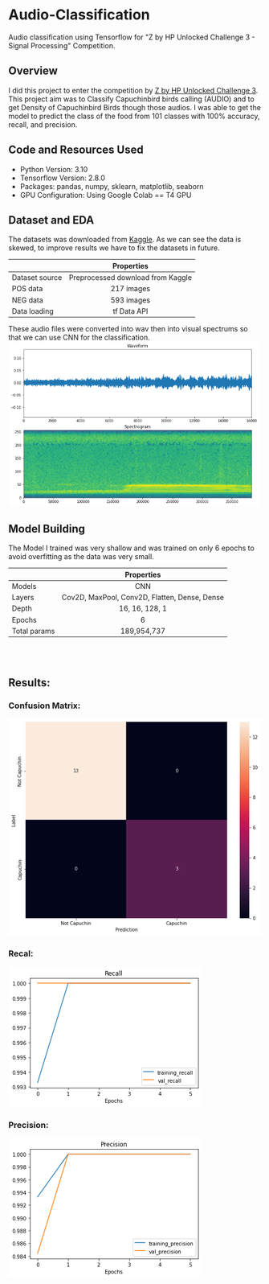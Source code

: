 # Audio-Classification
Audio classification using Tensorflow for "Z by HP Unlocked Challenge 3 - Signal Processing" Competition. 

## Overview
I did this project to enter the competition by [Z by HP Unlocked Challenge 3](https://www.hp.com/us-en/workstations/industries/data-science/unlocked-challenge.html). This project aim was to Classify Capuchinbird birds calling (AUDIO) and to get Density of Capuchinbird Birds though those audios.
I was able to get the model to predict the class of the food from 101 classes with 100% accuracy, recall, and precision.

## Code and Resources Used
- Python Version: 3.10
- Tensorflow Version: 2.8.0
- Packages: pandas, numpy, sklearn, matplotlib, seaborn
- GPU Configuration: Using Google Colab == T4 GPU

## Dataset and EDA
The datasets was downloaded from [Kaggle](https://www.kaggle.com/datasets/kenjee/z-by-hp-unlocked-challenge-3-signal-processing?resource=download). As we can see the data is skewed, to improve results we have to fix the datasets in future.

|               | Properties  |
| ------------- |:-------------------:|
| Dataset source| Preprocessed download from Kaggle|
| POS data| 217 images|
| NEG data | 593 images|
| Data loading|tf Data API|

These audio files were converted into wav then into visual spectrums so that we can use CNN for the classification.
<img src="https://raw.githubusercontent.com/ozzmanmuhammad/Audio-Classification/main/Images/spectrum.png" alt="Confusion Matrix"  width="500"/>


## Model Building

The Model I trained was very shallow and was trained on only 6 epochs to avoid overfitting as the data was very small.

|               | Properties | 
| ------------- |:-------------------:|
| Models | CNN|
| Layers| Cov2D, MaxPool, Conv2D, Flatten, Dense, Dense|
| Depth | 16, 16, 128, 1 |
| Epochs| 6 |
| Total params |189,954,737|

<br/><br/>

## Results:

### Confusion Matrix:
<img src="https://raw.githubusercontent.com/ozzmanmuhammad/Audio-Classification/main/Images/confusionMatrix.png" alt="Confusion Matrix"/>

### Recal:
<img src="https://raw.githubusercontent.com/ozzmanmuhammad/Audio-Classification/main/Images/recall.png" alt="Confusion Matrix"/>

### Precision:
<img src="https://raw.githubusercontent.com/ozzmanmuhammad/Audio-Classification/main/Images/precision.png" alt="Confusion Matrix"/>
